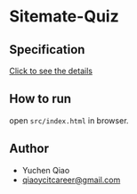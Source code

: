 # Sitemate-Quiz

## Specification

[Click to see the details](https://docs.google.com/document/d/12Qp_O9VNj_1v7VQ6wq_8FLSbjiHXojUJFgdMaUNCFgY/edit#)

## How to run

open ```src/index.html``` in browser.

## Author

- Yuchen Qiao
- qiaoycitcareer@gmail.com
  
